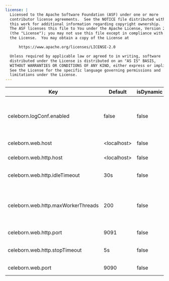 ```yaml
---
license: |
  Licensed to the Apache Software Foundation (ASF) under one or more
  contributor license agreements.  See the NOTICE file distributed with
  this work for additional information regarding copyright ownership.
  The ASF licenses this file to You under the Apache License, Version 2.0
  (the "License"); you may not use this file except in compliance with
  the License.  You may obtain a copy of the License at

      https://www.apache.org/licenses/LICENSE-2.0

  Unless required by applicable law or agreed to in writing, software
  distributed under the License is distributed on an "AS IS" BASIS,
  WITHOUT WARRANTIES OR CONDITIONS OF ANY KIND, either express or implied.
  See the License for the specific language governing permissions and
  limitations under the License.
---
```


<!--begin-include-->
| Key | Default | isDynamic | Description | Since | Deprecated |
| --- | ------- | --------- | ----------- | ----- | ---------- |
| celeborn.logConf.enabled | false | false | When `true`, log the CelebornConf for debugging purposes. | 0.5.0 |  | 
| celeborn.web.host | &lt;localhost&gt; | false | Hostname for web to bind. | 0.6.0 |  | 
| celeborn.web.http.host | &lt;localhost&gt; | false | Web's http host. | 0.6.0 |  | 
| celeborn.web.http.idleTimeout | 30s | false | Web http server idle timeout. | 0.6.0 |  | 
| celeborn.web.http.maxWorkerThreads | 200 | false | Maximum number of threads in the web http worker thread pool. | 0.6.0 |  | 
| celeborn.web.http.port | 9091 | false | Web's http port. | 0.6.0 |  | 
| celeborn.web.http.stopTimeout | 5s | false | Web http server stop timeout. | 0.6.0 |  | 
| celeborn.web.port | 9090 | false | Port for web to bind. | 0.6.0 |  | 
<!--end-include-->
